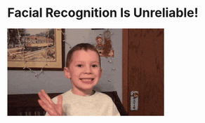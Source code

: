 # Facial Recognition Is Unreliable!

![](https://github.com/jtrinh21/FACEBULOUS/blob/master/200_d.gif)
